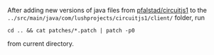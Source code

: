 After adding new versions of java files from [pfalstad/circuitjs1](https://github.com/pfalstad/circuitjs1) to the `../src/main/java/com/lushprojects/circuitjs1/client/` folder, run

```
cd .. && cat patches/*.patch | patch -p0
```

from current directory.

